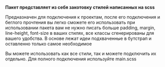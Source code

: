 **Пакет представляет из себя закотовку стилей написанных на scss**

Предназначен для подключения к проектам,
после его подключения и беглого прочтения вы легко сможете его использовать
при использовании пакета вам не нужно писать больше padding, margin, line-height,
font-size в ваших стилях, все классы сгенерированы для вашего удобства.
В основе лежат идеи подхваченные в бутстрап и оставленно только самое необходимое

Вы можете использовать как все стили, так и можете подключить их отдельно.
Для полного подключения используйте main.scss
